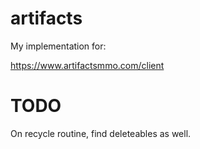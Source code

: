 # artifacts

My implementation for:

https://www.artifactsmmo.com/client

# TODO

On recycle routine, find deleteables as well.
